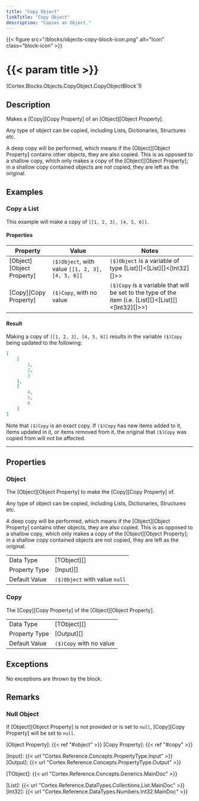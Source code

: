 ```yaml
---
title: "Copy Object"
linkTitle: "Copy Object"
description: "Copies an Object."
---
```


{{< figure src="/blocks/objects-copy-block-icon.png" alt="Icon" class="block-icon" >}}

# {{< param title >}}

<p class="namespace">(Cortex.Blocks.Objects.CopyObject.CopyObjectBlock`1)</p>

## Description

Makes a [Copy][Copy Property] of an [Object][Object Property].

Any type of object can be copied, including Lists, Dictionaries, Structures etc.

A deep copy will be performed, which means if the [Object][Object Property] contains other objects, they are also copied. This is as opposed to a shallow copy, which only makes a copy of the [Object][Object Property]; in a shallow copy contained objects are not copied, they are left as the original.

## Examples

### Copy a List

This example will make a copy of `[[1, 2, 3], [4, 5, 6]]`.

#### Properties

| Property           | Value                     | Notes                                    |
|--------------------|---------------------------|------------------------------------------|
| [Object][Object Property] | `($)Object`, with value `[[1, 2, 3], [4, 5, 6]]` | `($)Object` is a variable of type [List][]&lt;[List][]&lt;[Int32][]&gt;&gt; |
| [Copy][Copy Property] | `($)Copy`, with no value | `($)Copy` is a variable that will be set to the type of the item (i.e. [List][]&lt;[List][]&lt;[Int32][]&gt;&gt;) |

#### Result

Making a copy of `[[1, 2, 3], [4, 5, 6]]` results in the variable `($)Copy` being updated to the following:

```json
[
    [
        1, 
        2, 
        3
    ], 
    [
        4, 
        5, 
        6
    ]
]
```

Note that `($)Copy` is an exact copy. If `($)Copy` has new items added to it, items updated in it, or items removed from it, the original that `($)Copy` was copied from will not be affected.

***

## Properties

### Object

The [Object][Object Property] to make the [Copy][Copy Property] of.

Any type of object can be copied, including Lists, Dictionaries, Structures etc.

A deep copy will be performed, which means if the [Object][Object Property] contains other objects, they are also copied. This is as opposed to a shallow copy, which only makes a copy of the [Object][Object Property]; in a shallow copy contained objects are not copied, they are left as the original.
  
| | |
|--------------------|---------------------------|
| Data Type | [TObject][] |
| Property Type | [Input][] |
| Default Value | `($)Object` with value `null` |

### Copy

The [Copy][Copy Property] of the [Object][Object Property].  
  
| | |
|--------------------|---------------------------|
| Data Type | [TObject][] |
| Property Type | [Output][] |
| Default Value | `($)Copy` with no value |

## Exceptions

No exceptions are thrown by the block.

## Remarks

### Null Object

If [Object][Object Property] is not provided or is set to `null`, [Copy][Copy Property] will be set to `null`.

[Object Property]: {{< ref "#object" >}}
[Copy Property]: {{< ref "#copy" >}}

[Input]: {{< url "Cortex.Reference.Concepts.PropertyType.Input" >}}
[Output]: {{< url "Cortex.Reference.Concepts.PropertyType.Output" >}}

[TObject]: {{< url "Cortex.Reference.Concepts.Generics.MainDoc" >}}

[List]: {{< url "Cortex.Reference.DataTypes.Collections.List.MainDoc" >}}
[Int32]: {{< url "Cortex.Reference.DataTypes.Numbers.Int32.MainDoc" >}}
